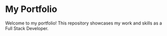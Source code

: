 # My Portfolio

Welcome to my portfolio! This repository showcases my work and skills as a Full Stack Developer.
